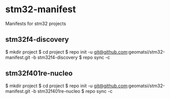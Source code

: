 # stm32-manifest
Manifests for stm32 projects

## stm32f4-discovery
$ mkdir project
$ cd project
$ repo init -u git@github.com:geomatsi/stm32-manifest.git -b stm32f4-discovery
$ repo sync -c

## stm32f401re-nucleo
$ mkdir project
$ cd project
$ repo init -u git@github.com:geomatsi/stm32-manifest.git -b stm32f401re-nucleo
$ repo sync -c
